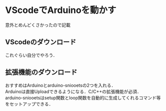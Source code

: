 # VScodeでArduinoを動かす
意外とめんどくさかったので記載

## VScodeのダウンロード
これぐらい自分でやろう．

## 拡張機能のダウンロード
おすすめはArduinoとarduino-sniooetsの2つを入れる．<br>
Arduinoは直接Uploadできるようになる．C/C++の拡張機能が必須．<br>
arduino-sniooetsはsetup関数とloop関数を自動的に生成してくれるコマンド等をセットアップできる．<br>

